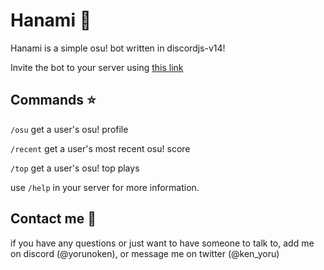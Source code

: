 # Hanami 🌸

Hanami is a simple osu! bot  written in discordjs-v14!

Invite the bot to your server using [this link](https://discord.com/api/oauth2/authorize?client_id=995999045157916763&permissions=330752&scope=bot)

## Commands ⭐

`/osu` get a user's osu! profile

`/recent` get a user's most recent osu! score

`/top` get a user's osu! top plays

use `/help` in your server for more information.

## Contact me 🤙

if you have any questions or just want to have someone to talk to, add me on discord (@yorunoken), or message me on twitter (@ken_yoru)